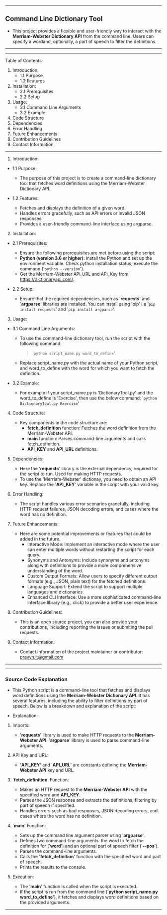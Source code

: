 **************************************************************************************                    
## Command Line Dictionary Tool

* This project provides a flexible and user-friendly way to interact with the **Merriam-Webster Dictionary API** from the command line. Users can specify a wordand, optionally, a part of speech to filter the definitions.

***************************************************************************************

***************************************************************************************
Table of Contents:
1. Introduction:
    - 1.1 Purpose
    - 1.2 Features
2. Installation:
    - 2.1 Prerequisites
    - 2.2 Setup
3. Usage:
    - 3.1 Command Line Arguments
    - 3.2 Example
4. Code Structure
5. Dependencies
6. Error Handling
7. Future Enhancements
8. Contribution Guidelines
9. Contact Information
***************************************************************************************


1. Introduction:

- 1.1 Purpose:
    * The purpose of this project is to create a command-line dictionary tool that fetches word definitions using the Merriam-Webster Dictionary API.

- 1.2 Features:
    * Fetches and displays the definition of a given word.
    * Handles errors gracefully, such as API errors or invalid JSON responses.
    * Provides a user-friendly command-line interface using argparse.

2. Installation:

- 2.1 Prerequisites:
    * Ensure the following prerequisites are met before using the script:
    * **Python (version 3.6 or higher)**: Install the Python and set up the         environment variable. Check python installation status, execute the command ('`python --version`').
    * Get the Merriam-Webster API_URL and API_Key from https://dictionaryapi.com/. 

- 2.2 Setup:
    * Ensure that the required dependencies, such as '**requests**' and '**argparse**' libraries are installed. You can install using 'pip' i.e '`pip install requests`' and '`pip install argparse`'.

3. Usage:

- 3.1 Command Line Arguments:
    * To use the command-line dictionary tool, run the script with the following command:   
        > '`python script_name.py word_to_define`'.
    * Replace script_name.py with the actual name of your Python script, and word_to_define with the word for which you want to fetch the definition.
    
- 3.2 Example:
    * For example if your script_name.py is 'DictionaryTool.py' and the word_to_define is 'Exercise', then use the below command:
            '`python DictionaryTool.py Exercise`'

4. Code Structure:

    * Key components in the code structure are:
        * **fetch_definition** function: Fetches the word definition from the Merriam-Webster API.
        * **main** function: Parses command-line arguments and calls fetch_definition.
        * **API_KEY** and **API_URL** definitions.

5. Dependencies:

    * Here the '**requests**' library is the external dependency, required for the script to run. Used for making HTTP requests.
    * To use the 'Merriam-Webster' dictionay, you need to obtain an API key. Replace the '**API_KEY**' variable in the script with your valid key.

6. Error Handling:

    * The script handles various error scenarios gracefully, including HTTP request failures, JSON decoding errors, and cases where the word has no definition.

7. Future Enhancements:

    * Here are some potential improvements or features that could be added in the future.
        * Interactive Mode:
            Implement an interactive mode where the user can enter multiple words without restarting the script for each query.
        * Synonyms and Antonyms:
            Include synonyms and antonyms along with definitions to provide a more comprehensive understanding of the word.
        * Custom Output Formats:
            Allow users to specify different output formats (e.g., JSON, plain text) for the fetched definitions.
        * Language Support:
            Extend the script to support multiple languages and dictionaries.
        * Enhanced CLI Interface:
            Use a more sophisticated command-line interface library (e.g., click) to provide a better user experience.

8. Contribution Guidelines:

    * This is an open source project, you can also provide your contributions, including reporting the issues or submiting the pull requests.


9. Contact Information:

    * Contact information of the project maintainer or contributor: pravyn.it@gmail.com

***************************************************************************************


***************************************************************************************
### Source Code Explanation

* This Python script is a command-line tool that fetches and displays word definitions using the **Merriam-Webster Dictionary API**. It has several features, including the ability to filter definitions by part of speech. Below is a breakdown and explanation of the script:

* Explanation:

1. Imports:
    * '**requests**' library is used to make HTTP requests to the **Merriam-Webster API**.
    '**argparse**' library is used to parse command-line arguments.

2. API Key and URL:
    * '**API_KEY**' and '**API_URL**' are constants defining the **Merriam-Webster API** key and URL.
      
3. '**fetch_definition**' Function:
    * Makes an HTTP request to the **Merriam-Webster API** with the specified word and **API_KEY**.
    * Parses the JSON response and extracts the definitions, filtering by part of speech if specified.
    * Handles errors such as bad responses, JSON decoding errors, and cases where the word has no definition.

4. '**main**' Function:
    * Sets up the command line argument parser using '**argparse**'.
    * Defines two command-line arguments: the word to fetch the definition for ('**word**') and an optional part of speech filter ('**--pos**').
    * Parses the command-line arguments.
    * Calls the '**fetch_definition**' function with the specified word and part of speech.
    * Prints the results to the console.

5. Execution:
    * The '**main**' function is called when the script is executed.
    * If the script is run from the command line ('**python script_name.py word_to_define**'), it fetches and displays word definitions based on the provided arguments.

***************************************************************************************
